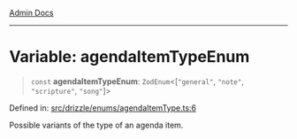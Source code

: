 [Admin Docs](/)

***

# Variable: agendaItemTypeEnum

> `const` **agendaItemTypeEnum**: `ZodEnum`\<\[`"general"`, `"note"`, `"scripture"`, `"song"`\]\>

Defined in: [src/drizzle/enums/agendaItemType.ts:6](https://github.com/Sourya07/talawa-api/blob/61a1911602b2f0aac7635e08ae2918f4f768e8ff/src/drizzle/enums/agendaItemType.ts#L6)

Possible variants of the type of an agenda item.
